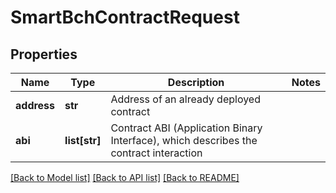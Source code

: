 # SmartBchContractRequest

## Properties
Name | Type | Description | Notes
------------ | ------------- | ------------- | -------------
**address** | **str** | Address of an already deployed contract | 
**abi** | **list[str]** | Contract ABI (Application Binary Interface), which describes the contract interaction | 

[[Back to Model list]](../README.md#documentation-for-models) [[Back to API list]](../README.md#documentation-for-api-endpoints) [[Back to README]](../README.md)


